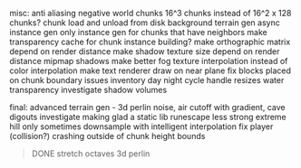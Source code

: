 misc:
anti aliasing
negative world chunks
16^3 chunks instead of 16^2 x 128 chunks?
chunk load and unload from disk
background terrain gen
async instance gen
only instance gen for chunks that have neighbors
make transparency cache for chunk instance building?
make orthographic matrix depend on render distance
make shadow texture size depend on render distance
mipmap shadows
make better fog
texture interpolation instead of color interpolation
make text renderer draw on near plane
fix blocks placed on chunk boundary issues
inventory
day night cycle
handle resizes
water transparency
investigate shadow volumes

final:
advanced terrain gen - 3d perlin noise, air cutoff with gradient, cave digouts
investigate making glad a static lib
runescape less strong
extreme hill only sometimes
downsample with intelligent interpolation
fix player (collision?) crashing outside of chunk height bounds
> DONE
stretch octaves
3d perlin
